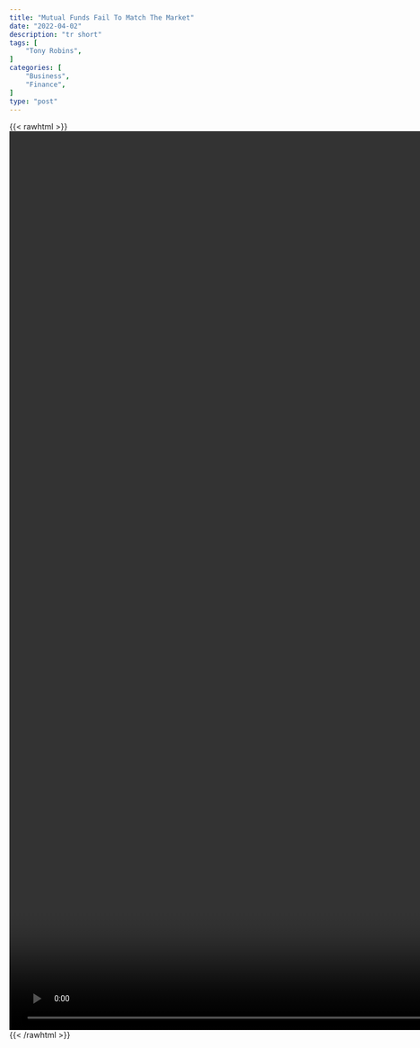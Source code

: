 ```yaml
---
title: "Mutual Funds Fail To Match The Market"
date: "2022-04-02"
description: "tr short"
tags: [
    "Tony Robins",
]
categories: [
    "Business",
    "Finance",
]
type: "post"
---
```

{{< rawhtml >}}
    <video style="height:40vh;width:auto" overflow="hidden" controls>
        <source src="https://clips.dev00ps.com/Tony_Robins/TONY_ROBBINS_Mutual_Funds_are_Horrible_investment.mp4" type="video/mp4"> 
    </video>
{{< /rawhtml >}}